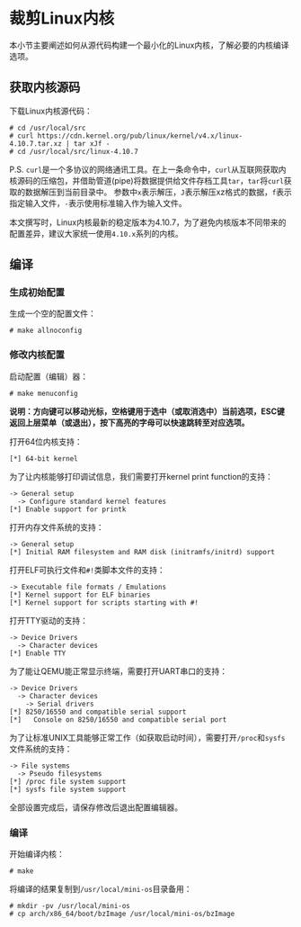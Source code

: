 # 裁剪Linux内核

本小节主要阐述如何从源代码构建一个最小化的Linux内核，了解必要的内核编译选项。

## 获取内核源码

下载Linux内核源代码：

```
# cd /usr/local/src
# curl https://cdn.kernel.org/pub/linux/kernel/v4.x/linux-4.10.7.tar.xz | tar xJf -
# cd /usr/local/src/linux-4.10.7
```

P.S. `curl`是一个多协议的网络通讯工具。在上一条命令中，`curl`从互联网获取内核源码的压缩包，并借助管道(pipe)将数据提供给文件存档工具`tar`，`tar`将`curl`获取的数据解压到当前目录中。 参数中`x`表示解压，`J`表示解压xz格式的数据，`f`表示指定输入文件，`-`表示使用标准输入作为输入文件。

本文撰写时，Linux内核最新的稳定版本为4.10.7，为了避免内核版本不同带来的配置差异，建议大家统一使用`4.10.x`系列的内核。

## 编译

### 生成初始配置

生成一个空的配置文件：

```
# make allnoconfig
```

### 修改内核配置

启动配置（编辑）器：

```
# make menuconfig
```

**说明：方向键可以移动光标，空格键用于选中（或取消选中）当前选项，ESC键返回上层菜单（或退出），按下高亮的字母可以快速跳转至对应选项。**

打开64位内核支持：

```
[*] 64-bit kernel
```

为了让内核能够打印调试信息，我们需要打开kernel print function的支持：

```
-> General setup
  -> Configure standard kernel features
[*] Enable support for printk
```

打开内存文件系统的支持：

```
-> General setup
[*] Initial RAM filesystem and RAM disk (initramfs/initrd) support
```

打开ELF可执行文件和`#!`类脚本文件的支持：

```
-> Executable file formats / Emulations
[*] Kernel support for ELF binaries
[*] Kernel support for scripts starting with #!
```

打开TTY驱动的支持：

```
-> Device Drivers
  -> Character devices
[*] Enable TTY
```

为了能让QEMU能正常显示终端，需要打开UART串口的支持：

```
-> Device Drivers
  -> Character devices
    -> Serial drivers
[*] 8250/16550 and compatible serial support
[*]   Console on 8250/16550 and compatible serial port
```

为了让标准UNIX工具能够正常工作（如获取启动时间），需要打开`/proc`和`sysfs`文件系统的支持：

```
-> File systems
  -> Pseudo filesystems
[*] /proc file system support
[*] sysfs file system support
```

全部设置完成后，请保存修改后退出配置编辑器。

### 编译

开始编译内核：

```
# make
```

将编译的结果复制到`/usr/local/mini-os`目录备用：

```
# mkdir -pv /usr/local/mini-os
# cp arch/x86_64/boot/bzImage /usr/local/mini-os/bzImage
```
